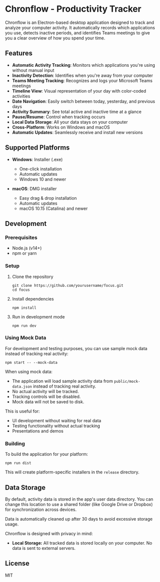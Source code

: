 # Chronflow - Productivity Tracker

Chronflow is an Electron-based desktop application designed to track and analyze your computer activity. It automatically records which applications you use, detects inactive periods, and identifies Teams meetings to give you a clear overview of how you spend your time.

## Features

- **Automatic Activity Tracking**: Monitors which applications you're using without manual input
- **Inactivity Detection**: Identifies when you're away from your computer
- **Teams Meeting Tracking**: Recognizes and logs your Microsoft Teams meetings
- **Timeline View**: Visual representation of your day with color-coded activities
- **Date Navigation**: Easily switch between today, yesterday, and previous days
- **Activity Summary**: See total active and inactive time at a glance
- **Pause/Resume**: Control when tracking occurs
- **Local Data Storage**: All your data stays on your computer
- **Cross-Platform**: Works on Windows and macOS
- **Automatic Updates**: Seamlessly receive and install new versions

## Supported Platforms

- **Windows**: Installer (.exe)
  - One-click installation
  - Automatic updates
  - Windows 10 and newer

- **macOS**: DMG installer
  - Easy drag & drop installation
  - Automatic updates
  - macOS 10.15 (Catalina) and newer

## Development

### Prerequisites

- Node.js (v14+)
- npm or yarn

### Setup

1. Clone the repository
   ```
   git clone https://github.com/yourusername/focus.git
   cd focus
   ```

2. Install dependencies
   ```
   npm install
   ```

3. Run in development mode
   ```
   npm run dev
   ```

### Using Mock Data

For development and testing purposes, you can use sample mock data instead of tracking real activity:

```
npm start -- --mock-data
```

When using mock data:
- The application will load sample activity data from `public/mock-data.json` instead of tracking real activity.
- No actual activity will be tracked.
- Tracking controls will be disabled.
- Mock data will not be saved to disk.

This is useful for:
- UI development without waiting for real data
- Testing functionality without actual tracking
- Presentations and demos

### Building

To build the application for your platform:

```
npm run dist
```

This will create platform-specific installers in the `release` directory.

## Data Storage

By default, activity data is stored in the app's user data directory. You can change this location to use a shared folder (like Google Drive or Dropbox) for synchronization across devices.

Data is automatically cleaned up after 30 days to avoid excessive storage usage.

Chronflow is designed with privacy in mind:
- **Local Storage:** All tracked data is stored locally on your computer. No data is sent to external servers.

## License

MIT 